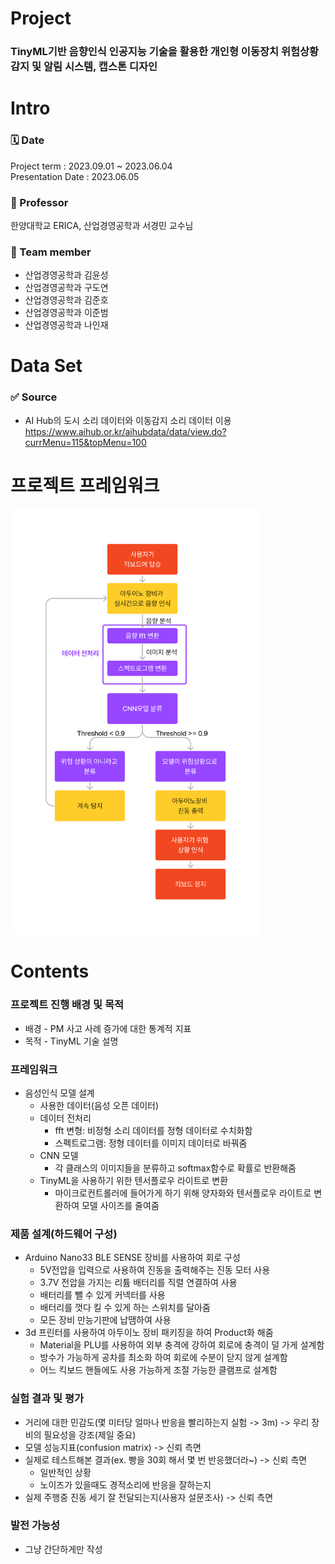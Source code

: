 # Project
### TinyML기반 음향인식 인공지능 기술을 활용한 개인형 이동장치 위험상황 감지 및 알림 시스템, 캡스톤 디자인

# Intro 
### 🗓️ Date 
Project term : 2023.09.01 ~ 2023.06.04 </br>
Presentation Date : 2023.06.05 </br>
### :man: Professor 
  한양대학교 ERICA, 산업경영공학과 서경민 교수님 
### 👥 Team member 
  * 산업경영공학과 김윤성
  * 산업경영공학과 구도연
  * 산업경영공학과 김준호
  * 산업경영공학과 이준범
  * 산업경영공학과 나인재
  
# Data Set 
### ✅ Source 
- AI Hub의 도시 소리 데이터와 이동감지 소리 데이터 이용 <br>
https://www.aihub.or.kr/aihubdata/data/view.do?currMenu=115&topMenu=100 <br/>

# 프로젝트 프레임워크

<img src="./image/캡스톤 프레임워크.png" width="400px">

# Contents 

### 프로젝트 진행 배경 및 목적
- 배경   - PM 사고 사례 증가에 대한 통계적 지표
- 목적   - TinyML 기술 설명

### 프레임워크

- 음성인식 모델 설계
  - 사용한 데이터(음성 오픈 데이터)
  - 데이터 전처리
    - fft 변형: 비정형 소리 데이터를 정형 데이터로 수치화함
    - 스펙트로그램: 정형 데이터를 이미지 데이터로 바꿔줌
  - CNN 모델
    - 각 클래스의 이미지들을 분류하고 softmax함수로 확률로 반환해줌
  - TinyML을 사용하기 위한 텐서플로우 라이트로 변환
    - 마이크로컨트롤러에 들어가게 하기 위해 양자화와 텐서플로우 라이트로 변환하여 모델 사이즈를 줄여줌

### 제품 설계(하드웨어 구성)
  - Arduino Nano33 BLE SENSE 장비를 사용하여 회로 구성
    - 5V전압을 입력으로 사용하여 진동을 출력해주는 진동 모터 사용
    - 3.7V 전압을 가지는 리튬 배터리를 직렬 연결하여 사용
    - 배터리를 뺄 수 있게 커넥터를 사용
    - 배터리를 껏다 킬 수 있게 하는 스위치를 달아줌
    - 모든 장비 만능기판에 납땜하여 사용
  - 3d 프린터를 사용하여 아두이노 장비 패키징을 하여 Product화 해줌
    - Material을 PLU를 사용하여 외부 충격에 강하여 회로에 충격이 덜 가게 설계함
    - 방수가 가능하게 공차를 최소화 하여 회로에 수분이 닫지 않게 설계함
    - 어느 킥보드 핸들에도 사용 가능하게 조절 가능한 클램프로 설계함

### 실험 결과 및 평가
  - 거리에 대한 민감도(몇 미터당 얼마나 반응을 빨리하는지 실험 -> 3m) -> 우리 장비의 필요성을 강조(제일 중요)
  - 모델 성능지표(confusion matrix) -> 신뢰 측면
  - 실제로 테스트해본 결과(ex. 빵을 30회 해서 몇 번 반응했더라~) -> 신뢰 측면
    - 일반적인 상황
    - 노이즈가 있을때도 경적소리에 반응을 잘하는지
  - 실제 주행중 진동 세기 잘 전달되는지(사용자 설문조사) -> 신뢰 측면

### 발전 가능성
  - 그냥 간단하게만 작성
